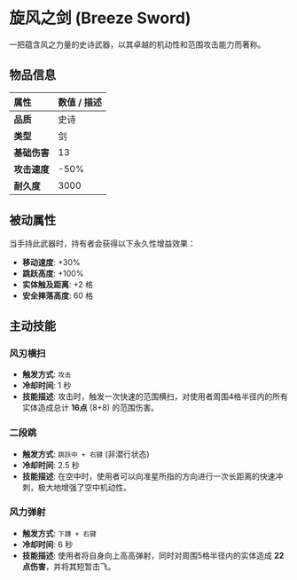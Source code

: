 # 旋风之剑 (Breeze Sword)

一把蕴含风之力量的史诗武器，以其卓越的机动性和范围攻击能力而著称。

## 物品信息

| 属性 | 数值 / 描述 |
| :--- | :--- |
| **品质** | 史诗 |
| **类型** | 剑 |
| **基础伤害** | 13 |
| **攻击速度** | -50% |
| **耐久度** | 3000 |

## 被动属性
当手持此武器时，持有者会获得以下永久性增益效果：
*   **移动速度**: +30%
*   **跳跃高度**: +100%
*   **实体触及距离**: +2 格
*   **安全摔落高度**: 60 格

## 主动技能

### 风刃横扫
*   **触发方式**: `攻击`
*   **冷却时间**: 1 秒
*   **技能描述**: 攻击时，触发一次快速的范围横扫，对使用者周围4格半径内的所有实体造成总计 **16点** (8+8) 的范围伤害。

### 二段跳
*   **触发方式**: `跳跃中 + 右键` (非潜行状态)
*   **冷却时间**: 2.5 秒
*   **技能描述**: 在空中时，使用者可以向准星所指的方向进行一次长距离的快速冲刺，极大地增强了空中机动性。

### 风力弹射
*   **触发方式**: `下蹲 + 右键`
*   **冷却时间**: 6 秒
*   **技能描述**: 使用者将自身向上高高弹射，同时对周围5格半径内的实体造成 **22点伤害**，并将其短暂击飞。